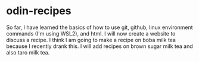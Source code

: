 # odin-recipes
So far, I have learned the basics of how to use git, github, linux environment commands (I'm using WSL2), and html. I will now create a website to discuss a recipe. I think I am going to make a recipe on boba milk tea because I recently drank this. I will add recipes on brown sugar milk tea and also taro milk tea. 